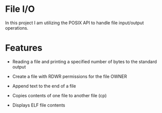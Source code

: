 # File I/O
In this project I am utilizing the POSIX API to handle file input/output operations.

# Features
- Reading a file and printing a specified number of bytes to the standard output

- Create a file with RDWR permissions for the file OWNER

- Append text to the end of a file

- Copies contents of one file to another file (cp)

- Displays ELF file contents
